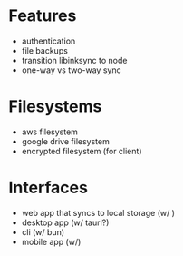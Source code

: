 # Features
- authentication
- file backups
- transition libinksync to node
- one-way vs two-way sync

# Filesystems
- aws filesystem
- google drive filesystem
- encrypted filesystem (for client)

# Interfaces
- web app that syncs to local storage (w/ )
- desktop app (w/ tauri?)
- cli (w/ bun)
- mobile app (w/)
